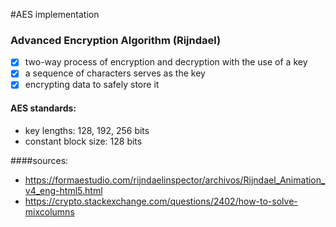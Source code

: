 #AES implementation
### Advanced Encryption Algorithm (Rijndael)

- [x] two-way process of encryption and decryption with the use of a key
- [x] a sequence of characters serves as the key
- [x] encrypting data to safely store it
#### AES standards: 
- key lengths: 128, 192, 256 bits
- constant block size: 128 bits

####sources:
- https://formaestudio.com/rijndaelinspector/archivos/Rijndael_Animation_v4_eng-html5.html
- https://crypto.stackexchange.com/questions/2402/how-to-solve-mixcolumns
